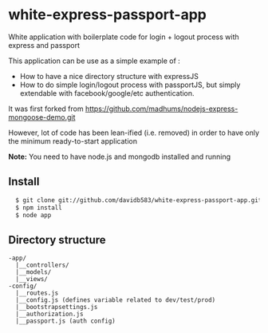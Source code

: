 white-express-passport-app
==========================

White application with boilerplate code for login + logout process with express and passport 

This application can be use as a simple example of : 

- How to have a nice directory structure with expressJS
- How to do simple login/logout process with passportJS, but simply extendable with facebook/google/etc authentication.

It was first forked  from https://github.com/madhums/nodejs-express-mongoose-demo.git

However, lot of code has been  lean-ified (i.e. removed) in order to have only the minimum ready-to-start application

**Note:** You need to have node.js and mongodb installed and running

## Install
```sh
  $ git clone git://github.com/davidb583/white-express-passport-app.git
  $ npm install
  $ node app
```


## Directory structure
```
-app/
  |__controllers/
  |__models/
  |__views/
-config/
  |__routes.js 
  |__config.js (defines variable related to dev/test/prod)
  |__bootstrapsettings.js
  |__authorization.js
  |__passport.js (auth config)
```